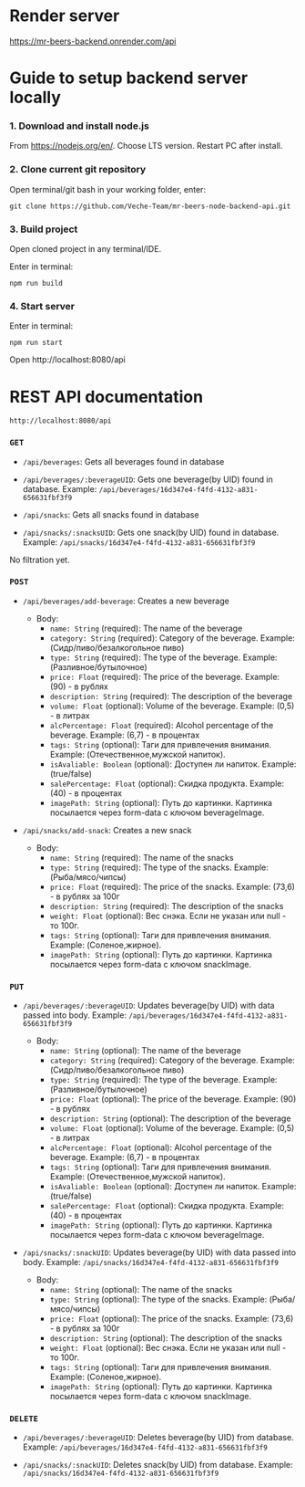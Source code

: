 # Render server 
https://mr-beers-backend.onrender.com/api

# Guide to setup backend server locally

### 1. Download and install node.js 

From https://nodejs.org/en/. Choose LTS version. Restart PC after install.

### 2. Clone current git repository 
Open terminal/git bash in your working folder, enter:
```
git clone https://github.com/Veche-Team/mr-beers-node-backend-api.git
```

### 3. Build project

Open cloned project in any terminal/IDE. 

Enter in terminal: 

```
npm run build
```

### 4. Start server

Enter in terminal:  
```
npm run start
```
Open http://localhost:8080/api

# REST API documentation

```
http://localhost:8080/api
```

### `GET`

- `/api/beverages`: Gets all beverages found in database
- `/api/beverages/:beverageUID`: Gets one beverage(by UID) found in database. 
Example: `/api/beverages/16d347e4-f4fd-4132-a831-656631fbf3f9`

- `/api/snacks`: Gets all snacks found in database
- `/api/snacks/:snacksUID`: Gets one snack(by UID) found in database. 
Example: `/api/snacks/16d347e4-f4fd-4132-a831-656631fbf3f9`

No filtration yet.

### `POST`

- `/api/beverages/add-beverage`: Creates a new beverage
  - Body:
    - `name: String` (required): The name of the beverage
    - `category: String` (required): Category of the beverage. Example: (Сидр/пиво/безалкогольное пиво)
    - `type: String` (required): The type of the beverage. Example: (Разливное/бутылочное)
    - `price: Float` (required): The price of the beverage. Example: (90) - в рублях
    - `description: String` (required): The description of the beverage
    - `volume: Float` (optional): Volume of the beverage. Example: (0,5) - в литрах
    - `alcPercentage: Float` (required): Alcohol percentage of the beverage. Example: (6,7) - в процентах
    - `tags: String` (optional):  Таги для привлечения внимания. Example: (Отечественное,мужской напиток).
    - `isAvaliable: Boolean` (optional): Доступен ли напиток. Example: (true/false)
    - `salePercentage: Float` (optional): Скидка продукта. Example: (40) - в процентах
    - `imagePath: String` (optional): Путь до картинки. Картинка посылается через form-data с ключом beverageImage.

- `/api/snacks/add-snack`: Creates a new snack
  - Body:
    - `name: String` (required): The name of the snacks
    - `type: String` (required): The type of the snacks. Example: (Рыба/мясо/чипсы)
    - `price: Float` (required): The price of the snacks. Example: (73,6) - в рублях за 100г
    - `description: String` (required): The description of the snacks
    - `weight: Float` (optional): Вес снэка. Если не указан или null - то 100г.
    - `tags: String` (optional):  Таги для привлечения внимания. Example: (Соленое,жирное).
    - `imagePath: String` (optional):  Путь до картинки. Картинка посылается через form-data с ключом snackImage.

### `PUT`

- `/api/beverages/:beverageUID`: Updates beverage(by UID) with data passed into body. 
Example: `/api/beverages/16d347e4-f4fd-4132-a831-656631fbf3f9`
  - Body:
    - `name: String` (optional): The name of the beverage
    - `category: String` (required): Category of the beverage. Example: (Сидр/пиво/безалкогольное пиво)
    - `type: String` (required): The type of the beverage. Example: (Разливное/бутылочное)
    - `price: Float` (optional): The price of the beverage. Example: (90) - в рублях
    - `description: String` (optional): The description of the beverage
    - `volume: Float` (optional): Volume of the beverage. Example: (0,5) - в литрах
    - `alcPercentage: Float` (optional): Alcohol percentage of the beverage. Example: (6,7) - в процентах
    - `tags: String` (optional):  Таги для привлечения внимания. Example: (Отечественное,мужской напиток).
    - `isAvaliable: Boolean` (optional): Доступен ли напиток. Example: (true/false)
    - `salePercentage: Float` (optional): Скидка продукта. Example: (40) - в процентах
    - `imagePath: String` (optional): Путь до картинки. Картинка посылается через form-data с ключом beverageImage.

- `/api/snacks/:snackUID`: Updates beverage(by UID) with data passed into body. 
Example: `/api/snacks/16d347e4-f4fd-4132-a831-656631fbf3f9`
  - Body:
    - `name: String` (optional): The name of the snacks
    - `type: String` (optional): The type of the snacks. Example: (Рыба/мясо/чипсы)
    - `price: Float` (optional): The price of the snacks. Example: (73,6) - в рублях за 100г
    - `description: String` (optional): The description of the snacks
    - `weight: Float` (optional): Вес снэка. Если не указан или null - то 100г.
    - `tags: String` (optional):  Таги для привлечения внимания. Example: (Соленое,жирное).
    - `imagePath: String` (optional):  Путь до картинки. Картинка посылается через form-data с ключом snackImage.

### `DELETE`

- `/api/beverages/:beverageUID`: Deletes beverage(by UID) from database. 
Example: `/api/beverages/16d347e4-f4fd-4132-a831-656631fbf3f9`

- `/api/snacks/:snackUID`: Deletes snack(by UID) from database. 
Example: `/api/snacks/16d347e4-f4fd-4132-a831-656631fbf3f9`

